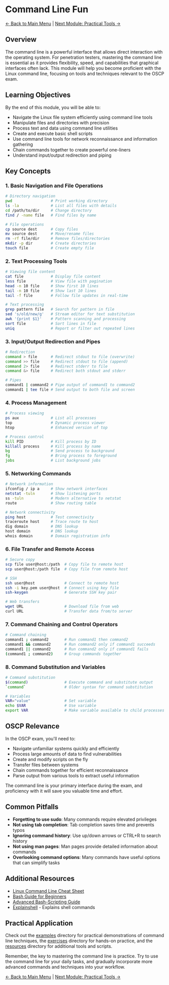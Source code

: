 # Command Line Fun

[← Back to Main Menu](../readme.md) | [Next Module: Practical Tools →](../04-Practical-Tools/)

## Overview

The command line is a powerful interface that allows direct interaction with the operating system. For penetration testers, mastering the command line is essential as it provides flexibility, speed, and capabilities that graphical interfaces often lack. This module will help you become proficient with the Linux command line, focusing on tools and techniques relevant to the OSCP exam.

## Learning Objectives

By the end of this module, you will be able to:
- Navigate the Linux file system efficiently using command line tools
- Manipulate files and directories with precision
- Process text and data using command line utilities
- Create and execute basic shell scripts
- Use command line tools for network reconnaissance and information gathering
- Chain commands together to create powerful one-liners
- Understand input/output redirection and piping

## Key Concepts

### 1. Basic Navigation and File Operations

```bash
# Directory navigation
pwd                 # Print working directory
ls -la              # List all files with details
cd /path/to/dir     # Change directory
find / -name file   # Find files by name

# File operations
cp source dest      # Copy files
mv source dest      # Move/rename files
rm -rf file/dir     # Remove files/directories
mkdir -p dir        # Create directories
touch file          # Create empty file
```

### 2. Text Processing Tools

```bash
# Viewing file content
cat file            # Display file content
less file           # View file with pagination
head -n 10 file     # Show first 10 lines
tail -n 10 file     # Show last 10 lines
tail -f file        # Follow file updates in real-time

# Text processing
grep pattern file   # Search for pattern in file
sed 's/old/new/g'   # Stream editor for text substitution
awk '{print $1}'    # Pattern scanning and processing
sort file           # Sort lines in file
uniq                # Report or filter out repeated lines
```

### 3. Input/Output Redirection and Pipes

```bash
# Redirection
command > file      # Redirect stdout to file (overwrite)
command >> file     # Redirect stdout to file (append)
command 2> file     # Redirect stderr to file
command &> file     # Redirect both stdout and stderr

# Pipes
command1 | command2 # Pipe output of command1 to command2
command1 | tee file # Send output to both file and screen
```

### 4. Process Management

```bash
# Process viewing
ps aux              # List all processes
top                 # Dynamic process viewer
htop                # Enhanced version of top

# Process control
kill PID            # Kill process by ID
killall process     # Kill process by name
bg                  # Send process to background
fg                  # Bring process to foreground
jobs                # List background jobs
```

### 5. Networking Commands

```bash
# Network information
ifconfig / ip a     # Show network interfaces
netstat -tuln       # Show listening ports
ss -tuln            # Modern alternative to netstat
route               # Show routing table

# Network connectivity
ping host           # Test connectivity
traceroute host     # Trace route to host
dig domain          # DNS lookup
host domain         # DNS lookup
whois domain        # Domain registration info
```

### 6. File Transfer and Remote Access

```bash
# Secure copy
scp file user@host:/path  # Copy file to remote host
scp user@host:/path file  # Copy file from remote host

# SSH
ssh user@host             # Connect to remote host
ssh -i key.pem user@host  # Connect using key file
ssh-keygen                # Generate SSH key pair

# Web transfers
wget URL                  # Download file from web
curl URL                  # Transfer data from/to server
```

### 7. Command Chaining and Control Operators

```bash
# Command chaining
command1 ; command2       # Run command1 then command2
command1 && command2      # Run command2 only if command1 succeeds
command1 || command2      # Run command2 only if command1 fails
(command1 ; command2)     # Group commands together
```

### 8. Command Substitution and Variables

```bash
# Command substitution
$(command)                # Execute command and substitute output
`command`                 # Older syntax for command substitution

# Variables
VAR="value"               # Set variable
echo $VAR                 # Use variable
export VAR                # Make variable available to child processes
```

## OSCP Relevance

In the OSCP exam, you'll need to:
- Navigate unfamiliar systems quickly and efficiently
- Process large amounts of data to find vulnerabilities
- Create and modify scripts on the fly
- Transfer files between systems
- Chain commands together for efficient reconnaissance
- Parse output from various tools to extract useful information

The command line is your primary interface during the exam, and proficiency with it will save you valuable time and effort.

## Common Pitfalls

- **Forgetting to use sudo**: Many commands require elevated privileges
- **Not using tab completion**: Tab completion saves time and prevents typos
- **Ignoring command history**: Use up/down arrows or CTRL+R to search history
- **Not using man pages**: Man pages provide detailed information about commands
- **Overlooking command options**: Many commands have useful options that can simplify tasks

## Additional Resources

- [Linux Command Line Cheat Sheet](https://cheatography.com/davechild/cheat-sheets/linux-command-line/)
- [Bash Guide for Beginners](https://tldp.org/LDP/Bash-Beginners-Guide/html/)
- [Advanced Bash-Scripting Guide](https://tldp.org/LDP/abs/html/)
- [Explainshell](https://explainshell.com/) - Explains shell commands

## Practical Application

Check out the [examples](./examples/) directory for practical demonstrations of command line techniques, the [exercises](./exercises/) directory for hands-on practice, and the [resources](./resources/) directory for additional tools and scripts.

Remember, the key to mastering the command line is practice. Try to use the command line for your daily tasks, and gradually incorporate more advanced commands and techniques into your workflow.

[← Back to Main Menu](../readme.md) | [Next Module: Practical Tools →](../04-Practical-Tools/)
